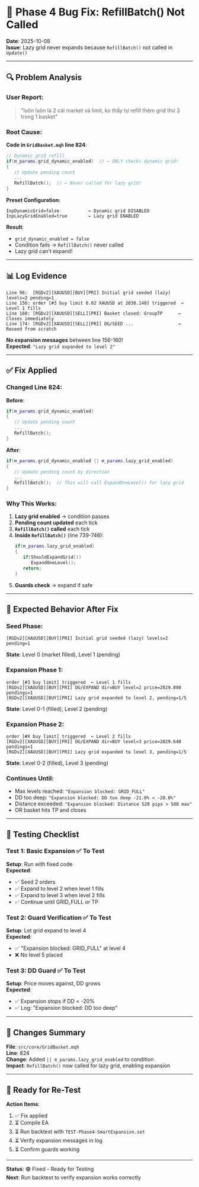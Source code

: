 # 🐛 Phase 4 Bug Fix: RefillBatch() Not Called

**Date**: 2025-10-08  
**Issue**: Lazy grid never expands because `RefillBatch()` not called in `Update()`

---

## 🔍 Problem Analysis

### User Report:
> "luôn luôn là 2 cái market và limit, ko thấy tự refill thêm grid thứ 3 trong 1 basket"

### Root Cause:

**Code in `GridBasket.mqh` line 824**:
```cpp
// Dynamic grid refill
if(m_params.grid_dynamic_enabled)  // ← ONLY checks dynamic grid!
{
   // Update pending count
   ...
   RefillBatch();  // ← Never called for lazy grid!
}
```

**Preset Configuration**:
```
InpDynamicGrid=false           ← Dynamic grid DISABLED
InpLazyGridEnabled=true        ← Lazy grid ENABLED
```

**Result**: 
- `grid_dynamic_enabled = false`
- Condition fails → `RefillBatch()` never called
- Lazy grid can't expand!

---

## 📊 Log Evidence

```
Line 96:  [RGDv2][XAUUSD][BUY][PRI] Initial grid seeded (lazy) levels=2 pending=1
Line 156: order [#3 buy limit 0.02 XAUUSD at 2030.140] triggered  ← Level 1 fills
Line 160: [RGDv2][XAUUSD][SELL][PRI] Basket closed: GroupTP      ← Closes immediately
Line 174: [RGDv2][XAUUSD][SELL][PRI] DG/SEED ...                 ← Reseed from scratch
```

**No expansion messages** between line 156-160!  
**Expected**: `"Lazy grid expanded to level 2"`

---

## ✅ Fix Applied

### Changed Line 824:

**Before**:
```cpp
if(m_params.grid_dynamic_enabled)
{
   // Update pending count
   ...
   RefillBatch();
}
```

**After**:
```cpp
if(m_params.grid_dynamic_enabled || m_params.lazy_grid_enabled)
{
   // Update pending count by direction
   ...
   RefillBatch();  // This will call ExpandOneLevel() for lazy grid
}
```

### Why This Works:

1. **Lazy grid enabled** → condition passes
2. **Pending count updated** each tick
3. **`RefillBatch()` called** each tick
4. **Inside `RefillBatch()`** (line 739-746):
   ```cpp
   if(m_params.lazy_grid_enabled)
   {
      if(ShouldExpandGrid())
         ExpandOneLevel();
      return;
   }
   ```
5. **Guards check** → expand if safe

---

## 🧪 Expected Behavior After Fix

### Seed Phase:
```
[RGDv2][XAUUSD][BUY][PRI] Initial grid seeded (lazy) levels=2 pending=1
```
**State**: Level 0 (market filled), Level 1 (pending)

### Expansion Phase 1:
```
order [#3 buy limit] triggered  ← Level 1 fills
[RGDv2][XAUUSD][BUY][PRI] DG/EXPAND dir=BUY level=2 price=2029.890 pendings=1
[RGDv2][XAUUSD][BUY][PRI] Lazy grid expanded to level 2, pending=1/5
```
**State**: Level 0-1 (filled), Level 2 (pending)

### Expansion Phase 2:
```
order [#X buy limit] triggered  ← Level 2 fills
[RGDv2][XAUUSD][BUY][PRI] DG/EXPAND dir=BUY level=3 price=2029.640 pendings=1
[RGDv2][XAUUSD][BUY][PRI] Lazy grid expanded to level 3, pending=1/5
```
**State**: Level 0-2 (filled), Level 3 (pending)

### Continues Until:
- Max levels reached: `"Expansion blocked: GRID_FULL"`
- DD too deep: `"Expansion blocked: DD too deep -21.0% < -20.0%"`
- Distance exceeded: `"Expansion blocked: Distance 520 pips > 500 max"`
- OR basket hits TP and closes

---

## 🎯 Testing Checklist

### Test 1: Basic Expansion ✅ To Test
**Setup**: Run with fixed code  
**Expected**: 
- ✅ Seed 2 orders
- ✅ Expand to level 2 when level 1 fills
- ✅ Expand to level 3 when level 2 fills
- ✅ Continue until GRID_FULL or TP

### Test 2: Guard Verification ✅ To Test
**Setup**: Let grid expand to level 4  
**Expected**: 
- ✅ "Expansion blocked: GRID_FULL" at level 4
- ❌ No level 5 placed

### Test 3: DD Guard ✅ To Test
**Setup**: Price moves against, DD grows  
**Expected**: 
- ✅ Expansion stops if DD < -20%
- ✅ Log: "Expansion blocked: DD too deep"

---

## 📝 Changes Summary

**File**: `src/core/GridBasket.mqh`  
**Line**: 824  
**Change**: Added `|| m_params.lazy_grid_enabled` to condition  
**Impact**: `RefillBatch()` now called for lazy grid, enabling expansion

---

## 🚀 Ready for Re-Test

**Action Items**:
1. ✅ Fix applied
2. ⏳ Compile EA
3. ⏳ Run backtest with `TEST-Phase4-SmartExpansion.set`
4. ⏳ Verify expansion messages in log
5. ⏳ Confirm guards working

---

**Status**: 🟢 Fixed - Ready for Testing  
**Next**: Run backtest to verify expansion works correctly

